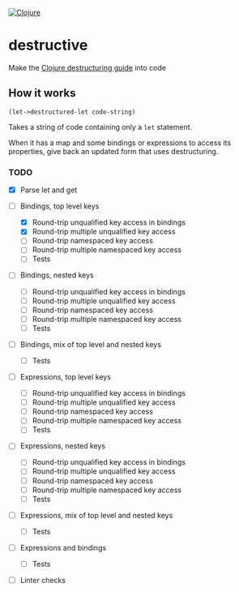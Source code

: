 [![Clojure](https://github.com/repl-acement/destructive/actions/workflows/clojure.yml/badge.svg)](https://github.com/repl-acement/destructive/actions/workflows/clojure.yml)

# destructive
Make the [Clojure destructuring guide](https://clojure.org/guides/destructuring) into code

## How it works
`(let->destructured-let code-string)`

Takes a string of code containing only a `let` statement. 

When it has a map and some bindings or expressions to access its properties, give back an updated form that uses destructuring.

### TODO
- [X] Parse let and get
- [ ] Bindings, top level keys
  - [X] Round-trip unqualified key access in bindings
  - [X] Round-trip multiple unqualified key access
  - [ ] Round-trip namespaced key access
  - [ ] Round-trip multiple namespaced key access
  - [ ] Tests
- [ ] Bindings, nested keys
  - [ ] Round-trip unqualified key access in bindings
  - [ ] Round-trip multiple unqualified key access
  - [ ] Round-trip namespaced key access
  - [ ] Round-trip multiple namespaced key access
  - [ ] Tests
- [ ] Bindings, mix of top level and nested keys
  - [ ] Tests
- [ ] Expressions, top level keys
  - [ ] Round-trip unqualified key access in bindings
  - [ ] Round-trip multiple unqualified key access
  - [ ] Round-trip namespaced key access
  - [ ] Round-trip multiple namespaced key access
  - [ ] Tests
- [ ] Expressions, nested keys
  - [ ] Round-trip unqualified key access in bindings
  - [ ] Round-trip multiple unqualified key access
  - [ ] Round-trip namespaced key access
  - [ ] Round-trip multiple namespaced key access
  - [ ] Tests
- [ ] Expressions, mix of top level and nested keys
  - [ ] Tests
- [ ] Expressions and bindings
  - [ ] Tests
- [ ] Linter checks

